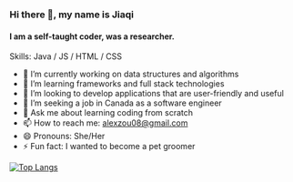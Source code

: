 ### Hi there 👋, my name is Jiaqi
#### I am a self-taught coder, was a researcher.

Skills: Java / JS / HTML / CSS

- 🔭 I’m currently working on data structures and algorithms 
- 🌱 I’m learning frameworks and full stack technologies 
- 👯 I’m looking to develop applications that are user-friendly and useful
- 🤔 I’m seeking a job in Canada as a software engineer
- 💬 Ask me about learning coding from scratch
- 📫 How to reach me: alexzou08@gmail.com
- 😄 Pronouns: She/Her 
- ⚡ Fun fact: I wanted to become a pet groomer

[![Top Langs](https://github-readme-stats.vercel.app/api/top-langs/?username=alexzou08&layout=compact&theme=radical)](https://github.com/anuraghazra/github-readme-stats)

<!---
alexzou08/alexzou08 is a ✨ special ✨ repository because its `README.md` (this file) appears on your GitHub profile.
You can click the Preview link to take a look at your changes.
--->

